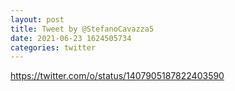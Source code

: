 ```yaml
--- 
layout: post 
title: Tweet by @StefanoCavazza5 
date: 2021-06-23 1624505734 
categories: twitter 
--- 
```

https://twitter.com/o/status/1407905187822403590